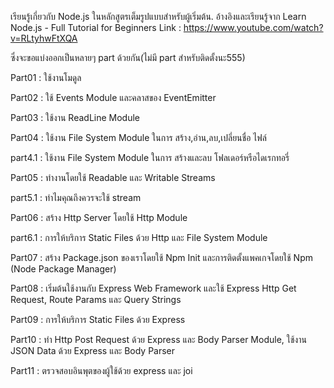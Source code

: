 เรียนรู้เกี่ยวกับ Node.js ในหลักสูตรเต็มรูปแบบสำหรับผู้เริ่มต้น.
อ้างอิงและเรียนรู้จาก Learn Node.js - Full Tutorial for Beginners
                Link : https://www.youtube.com/watch?v=RLtyhwFtXQA 

ซึ่งจะขอแบ่งออกเป็นหลายๆ part ด้วยกัน(ไม่มี part สำหรับติดตั้งนะ555)

Part01 : ใช้งานโมดูล

Part02 : ใช้ Events Module และคลาสของ EventEmitter

Part03 : ใช้งาน ReadLine Module

Part04 : ใช้งาน File System Module ในการ สร้าง,อ่าน,ลบ,เปลี่ยนชื่อ ไฟล์

part4.1 : ใช้งาน File System Module ในการ สร้างและลบ โฟลเดอร์หรือไดเรกทอรี่
    
Part05 : ทำงานโดยใช้ Readable และ Writable Streams
    
part5.1 : ทำไมคุณถึงควรจะใช้ stream

Part06 : สร้าง Http Server โดยใช้ Http Module

part6.1 : การให้บริการ Static Files ด้วย Http และ File System Module

Part07 : สร้าง Package.json ของเราโดยใช้ Npm Init และการติดตั้งแพคเกจโดยใช้ Npm (Node Package Manager)

Part08 : เริ่มต้นใช้งานกับ Express Web Framework และใช้ Express Http Get Request, Route Params และ Query Strings

Part09 : การให้บริการ Static Files ด้วย Express

Part10 : ทำ Http Post Request ด้วย Express และ Body Parser Module, ใช้งาน JSON Data ด้วย Express และ Body Parser

Part11 : ตรวจสอบอินพุตของผู้ใช้ด้วย express และ joi
